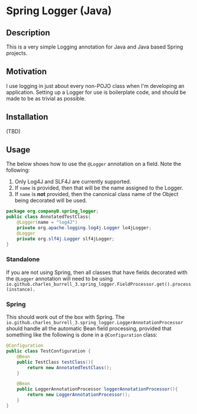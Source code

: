 # Spring Logger (Java)
## Description
This is a very simple Logging annotation for Java and Java based Spring projects.
## Motivation
I use logging in just about every non-POJO class when I'm developing an application. Setting up a Logger for use
is boilerplate code, and should be made to be as trivial as possible.
## Installation
(TBD)
## Usage
The below shows how to use the `@Logger` annotation on a field. Note the following:
1. Only Log4J and SLF4J are currently supported.
2. If `name` is provided, then that will be the name assigned to the Logger.
3. If `name` is **not** provided, then the canonical class name of the Object being decorated will be used.
```java
package org.companyB.spring_logger;
public class AnnotatedTestClass{
    @Logger(name = "log4J")
    private org.apache.logging.log4j.Logger lo4jLogger;
    @Logger
    private org.slf4j.Logger slf4jLogger;
}
```
### Standalone
If you are not using Spring, then all classes that have fields decorated with the `@Logger` annotation will need to be 
using `io.github.charles_burrell_3.spring_logger.FieldProcessor.get().process(instance).`
### Spring
This should work out of the box with Spring. The `io.github.charles_burrell_3.spring_logger.LoggerAnnotationProcessor` should
handle all the automatic Bean field processing, provided that something like the following is done in a `@Configuration` 
class:
```java
@Configuration
public class TestConfiguration {
    @Bean
    public TestClass testClass(){
        return new AnnotatedTestClass();
    }

    @Bean
    public LoggerAnnotationProcessor loggerAnnotationProcessor(){
        return new LoggerAnnotationProcessor();
    }
}
```